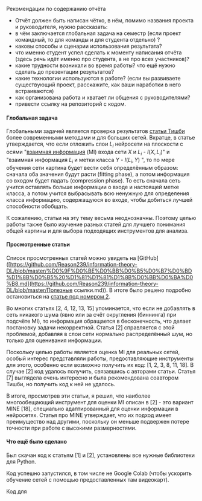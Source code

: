Рекомендации по содержанию отчёта

* Отчёт должен быть написан чётко, в нём, помимо названия проекта и руководителя, нужно рассказать:
* в чём заключается глобальная задача на семестр (если проект командный, то для команды и для студента отдельно) ?
* каковы способы и сценарии использования результата?
* что именно студент успел сделать к моменту написания отчёта (здесь речь идёт именно про студента, а не про всех участников)?
* какие трудности возникали во время работы? что ещё нужно сделать до презентации результатов?
* какие технологии используются в работе? (если вы развиваете существующий проект, расскажите, как ваши наработки в него встраиваются)
* как организована работа и хватает ли общения с руководителями?
* привести ссылку на репозиторий с кодом.



#### Глобальная задача

Глобальными задачей является проверка результатов [статьи Тишби](https://arxiv.org/abs/1703.00810) более современными методами и для больших сетей. Вкратце, в статье утверждается, что если отложить слои $L_i$ нейросети на плоскости с осями "[взаимная информация]([https://ru.wikipedia.org/wiki/%D0%92%D0%B7%D0%B0%D0%B8%D0%BC%D0%BD%D0%B0%D1%8F_%D0%B8%D0%BD%D1%84%D0%BE%D1%80%D0%BC%D0%B0%D1%86%D0%B8%D1%8F](https://ru.wikipedia.org/wiki/Взаимная_информация)) (MI) входа сети $X$ и $L_i$ - $I(X, L_i)$" и "взаимная информация $L_i$ и метки класса $Y$ - $I(L_i, Y)$ ", то по мере обучения сети картина будет вести себя определённым образом: сначала оба значения будут расти (fitting phase), а потом информация со входом будет падать (compression phase). То есть сначала сеть учится оставлять больше информации о входе и настоящей метке класса, а потом учится выбрасывать всю ненужную для определения класса информацию, содержащуюся во входе, чтобы добиться лучшей способности обобщать.  



К сожалению, статьи на эту тему весьма неоднозначны. Поэтому целью работы также было изучение разных статей для лучшего понимания общей картины и для выбора подходящих инструментов для анализа.



#### Просмотренные статьи

Список просмотренных статей можно увидеть на [GitHub]([https://github.com/Reason239/information-theory-DL/blob/master/%D0%9F%D0%BE%D0%BB%D0%B5%D0%B7%D0%BD%D1%8B%D0%B5%20%D1%81%D1%81%D1%8B%D0%BB%D0%BA%D0%B8.md](https://github.com/Reason239/information-theory-DL/blob/master/Полезные ссылки.md)). В итоге было решено подробно остановиться на [статье под номером 2](http://openaccess.thecvf.com/content_ICCVW_2019/html/SDL-CV/Elad_Direct_Validation_of_the_Information_Bottleneck_Principle_for_Deep_Nets_ICCVW_2019_paper.html).



Во многих статьях [2, 4, 12, 13, 15] упоминается, что  если не добавлять в сеть никакого шума (явно или за счёт округления (биннинга) при подсчёте MI), то информация обращается в бесконечность, что делает постановку задачи некорректной. Статья [2] справляется с этой проблемой, добавляя в слои сети нормально распределённый шум, но только для оценивания информации.



Поскольку целью работы является оценка MI для реальных сетей, особый интерес представляли работы, предоставляющие инструменты для этого, особенно если возможно получить их код: [1, 2, 3, 8, 11, 18]. В случае [2] код удалось получить, связавшись с авторами статьи. Статья [7] выглядела очень интересно и была рекомендована соавтором Тишби, но получить код к ней не удалось.



В итоге, просмотрев эти статьи, я решил, что наиболее многообещающий инструмент для оценки MI описан в [2] - это вариант MINE [18], специально адаптированный для оценки информации в нейросетях. Статья про MINE утверждает, что их подход имеет преимущество над другими, поскольку он меньше подвержен потере точности при работе с высокими размерностями.



#### Что ещё было сделано

Был скачан код к статьям [1] и [2], установлены все нужные библиотеки для Python.



Код успешно запустился, в том числе не Google Colab (чтобы ускорить обучение сетей с помощью предоставленных там видеокарт).



Код для 

